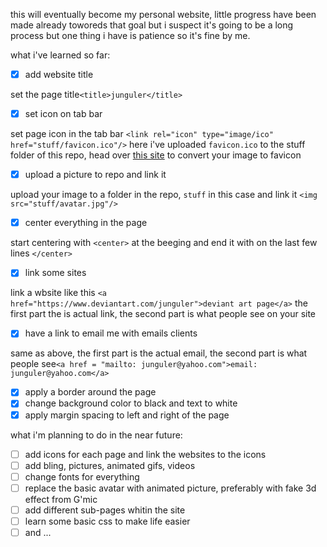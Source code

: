 this will eventually become my personal website, little progress have been made already toworeds that goal but i suspect it's going to be a long process but one thing i have is patience so it's fine by me.

what i've learned so far:
- [x] add website title 

set the page title`<title>junguler</title>` 

- [x] set icon on tab bar

set page icon in the tab bar `<link rel="icon" type="image/ico" href="stuff/favicon.ico"/>` here i've uploaded `favicon.ico` to the stuff folder of this repo, head over [this site](https://iconifier.net/) to convert your image to favicon

- [x] upload a picture to repo and link it 

upload your image to a folder in the repo, `stuff` in this case and link it `<img src="stuff/avatar.jpg"/>`

- [x] center everything in the page

start centering with `<center>` at the beeging and end it with on the last few lines `</center>`

- [x] link some sites

link a wbsite like this `<a href="https://www.deviantart.com/junguler">deviant art page</a>` the first part the is actual link, the second part is what people see on your site

- [x] have a link to email me with emails clients

same as above, the first part is the actual email, the second part is what people see`<a href = "mailto: junguler@yahoo.com">email: junguler@yahoo.com</a>`

- [X] apply a border around the page
- [X] change background color to black and text to white
- [X] apply margin spacing to left and right of the page

what i'm planning to do in the near future:
- [ ] add icons for each page and link the websites to the icons
- [ ] add bling, pictures, animated gifs, videos
- [ ] change fonts for everything
- [ ] replace the basic avatar with animated picture, preferably with fake 3d effect from G'mic
- [ ] add different sub-pages whitin the site
- [ ] learn some basic css to make life easier
- [ ] and ...
